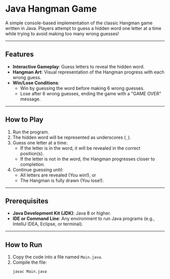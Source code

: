 # Java Hangman Game

A simple console-based implementation of the classic Hangman game written in Java. Players attempt to guess a hidden word one letter at a time while trying to avoid making too many wrong guesses!

---

## Features

- **Interactive Gameplay**: Guess letters to reveal the hidden word.
- **Hangman Art**: Visual representation of the Hangman progress with each wrong guess.
- **Win/Lose Conditions**:
  - Win by guessing the word before making 6 wrong guesses.
  - Lose after 6 wrong guesses, ending the game with a "GAME OVER" message.

---

## How to Play

1. Run the program.
2. The hidden word will be represented as underscores (`_`).
3. Guess one letter at a time:
   - If the letter is in the word, it will be revealed in the correct position(s).
   - If the letter is not in the word, the Hangman progresses closer to completion.
4. Continue guessing until:
   - All letters are revealed (You win!), or
   - The Hangman is fully drawn (You lose!).

---

## Prerequisites

- **Java Development Kit (JDK)**: Java 8 or higher.
- **IDE or Command Line**: Any environment to run Java programs (e.g., IntelliJ IDEA, Eclipse, or terminal).

---

## How to Run

1. Copy the code into a file named `Main.java`.
2. Compile the file:
   ```bash
   javac Main.java
